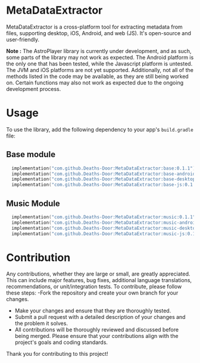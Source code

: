 # MetaDataExtractor
MetaDataExtractor is a cross-platform tool for extracting metadata from files, supporting desktop, iOS, Android, and web (JS). It's open-source and user-friendly.

**Note :**  The AstroPlayer library is currently under development, and as such, some parts of the library may not work as expected. The Android platform is the only one that has been tested, while the Javascript platform is untested. The JVM and iOS platforms are not yet supported. Additionally, not all of the methods listed in the code may be available, as they are still being worked on. Certain functions may also not work as expected due to the ongoing development process.

# Usage
To use the library, add the following dependency to your app's `build.gradle` file: 

## Base module 

```kotlin
  implementation("com.github.Deaths-Door:MetaDataExtractor:base:0.1.1")
  implementation("com.github.Deaths-Door:MetaDataExtractor:base-android:0.1.1")
  implementation("com.github.Deaths-Door:MetaDataExtractor:base-desktop:0.1.1")
  implementation("com.github.Deaths-Door:MetaDataExtractor:base-js:0.1.1")
```

## Music Module

```kotlin
  implementation("com.github.Deaths-Door:MetaDataExtractor:music:0.1.1")
  implementation("com.github.Deaths-Door:MetaDataExtractor:music-android:0.1.1")
  implementation("com.github.Deaths-Door:MetaDataExtractor:music-desktop:0.1.1")
  implementation("com.github.Deaths-Door:MetaDataExtractor:music-js:0.1.1")
```

# Contribution
 Any contributions, whether they are large or small, are greatly appreciated. This can include major features, bug fixes, additional language translations, recommendations, or unit/integration tests.
To contribute, please follow these steps:
-Fork the repository and create your own branch for your changes.
- Make your changes and ensure that they are thoroughly tested.
- Submit a pull request with a detailed description of your changes and the problem it solves.
- All contributions will be thoroughly reviewed and discussed before being merged. Please ensure that your contributions align with the project's goals and coding standards.

Thank you for contributing to this project!

